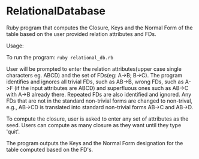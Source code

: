 # RelationalDatabase

Ruby program that computes the Closure, Keys and the Normal Form of the table based on the user provided relation attributes and FDs.

Usage:

To run the program:
`
  ruby relational_db.rb
`

User will be prompted to enter the relation attributes(upper case single characters eg. ABCD) and the set of FDs(eg: A->B; B->C). The program identifies and ignores all trivial FDs, such as AB->B, wrong FDs, such as A->F (if the input attributes are ABCD) and superfluous ones such as AB->C with A->B already there. Repeated FDs are also identified and ignored. Any FDs that are not in the standard non-trivial forms are changed to non-trival, e.g., AB->CD is translated into standard non-trivial forms AB->C and AB->D. 

To compute the closure, user is asked to enter any set of attributes as the seed. Users can compute as many closure as they want until they type 'quit'. 

The program outputs the Keys and the Normal Form designation for the table computed based on the FD's.






